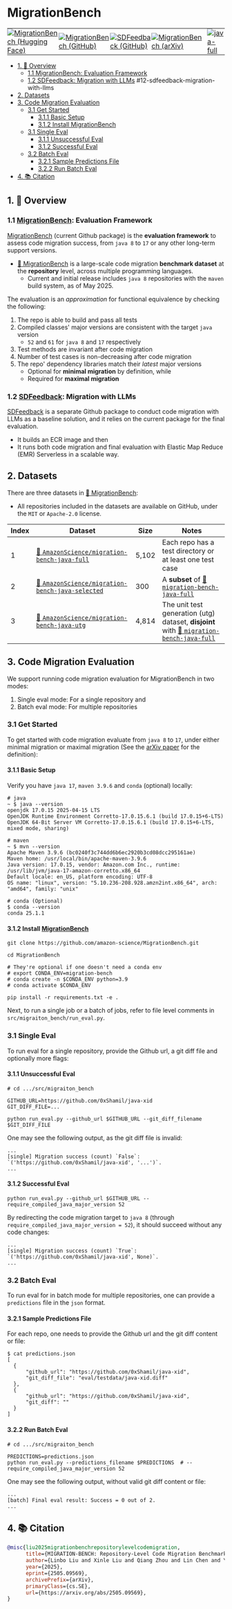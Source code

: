 # MigrationBench
<table>
  <tr>
    <td style="padding: 0;">
      <a href="https://huggingface.co/collections/AmazonScience/migrationbench-68125452fc21a4564b92b6c3">
        <img src="https://img.shields.io/badge/-🤗 MigrationBench-4d5eff?style=flatten&labelColor" alt="MigrationBench (Hugging Face)">
      </a>
    </td>
    <td style="padding: 0;">
      <a href="https://github.com/amazon-science/MigrationBench">
        <img src="https://img.shields.io/badge/MigrationBench-000000?style=flatten&logo=github" alt="MigrationBench (GitHub)">
      </a>
    </td>
    <td style="padding: 0;">
      <a href="https://github.com/amazon-science/SDFeedback">
        <img src="https://img.shields.io/badge/SDFeedback-000000?style=flatten&logo=github&logoColor=white" alt="SDFeedback (GitHub)">
      </a>
    </td>
    <td style="padding: 0;">
      <a href="https://arxiv.org/abs/2505.09569">
        <img src="https://img.shields.io/badge/arXiv-2505.09569-b31b1b.svg?style=flatten" alt="MigrationBench (arXiv)">
      </a>
    </td>
    <td style="padding: 0; padding-left: 10px; vertical-align: middle;">
      <a href="https://huggingface.co/datasets/AmazonScience/migration-bench-java-full">
        <img src="https://img.shields.io/badge/-🤗 java--full-8a98ff?style=flat&labelColor" alt="java-full">
      </a>
    </td>
    <td style="padding: 0; vertical-align: middle;">
      <a href="https://huggingface.co/datasets/AmazonScience/migration-bench-java-selected">
        <img src="https://img.shields.io/badge/-🤗 java--selected-8a98ff?style=flat&labelColor" alt="java-selected">
      </a>
    </td>
    <td style="padding: 0; vertical-align: middle;">
      <a href="https://huggingface.co/datasets/AmazonScience/migration-bench-java-utg">
        <img src="https://img.shields.io/badge/-🤗 java--utg-8a98ff?style=flat&labelColor" alt="java-utg">
      </a>
    </td>
  </tr>
</table>

<!-- toc -->

- [1. 📖 Overview](#1--overview)
  * [1.1 MigrationBench: Evaluation Framework](#11-migrationbench-evaluation-framework)
  * [1.2 SDFeedback: Migration with LLMs](#12-sdfeedback-migration-with-llms)
  #12-sdfeedback-migration-with-llms
- [2. Datasets](#2-datasets)
- [3. Code Migration Evaluation](#3-code-migration-evaluation)
  * [3.1 Get Started](#31-get-started)
    + [3.1.1 Basic Setup](#311-basic-setup)
    + [3.1.2 Install MigrationBench](#312-install-migrationbench)
  * [3.1 Single Eval](#31-single-eval)
    + [3.1.1 Unsuccessful Eval](#311-unsuccessful-eval)
    + [3.1.2 Successful Eval](#312-successful-eval)
  * [3.2 Batch Eval](#32-batch-eval)
    + [3.2.1 Sample Predictions File](#321-sample-predictions-file)
    + [3.2.2 Run Batch Eval](#322-run-batch-eval)
- [4. 📚 Citation](#4--citation)

<!-- tocstop -->

## 1. 📖 Overview

### 1.1 [MigrationBench](https://github.com/amazon-science/MigrationBench): Evaluation Framework

[MigrationBench](https://github.com/amazon-science/MigrationBench)
(current Github package)
is the **evaluation framework** to assess code migration success,
from `java 8` to `17` or any other long-term support versions.

- [🤗 MigrationBench](https://huggingface.co/collections/AmazonScience/migrationbench-68125452fc21a4564b92b6c3)
is a large-scale code migration **benchmark dataset** at the **repository** level,
across multiple programming languages.
    * Current and initial release includes `java 8` repositories with the `maven` build system, as of May 2025.

The evaluation is an *approximation* for functional equivalence by checking the following:
1. The repo is able to build and pass all tests
1. Compiled classes' major versions are consistent with the target `java` version
   - `52` and `61` for `java 8` and `17` respectively
1. Test methods are invariant after code migration
1. Number of test cases is non-decreasing after code migration
1. The repo' dependency libraries match their *latest* major versions
   - Optional for **minimal migration** by definition, while
   - Required for **maximal migration**


### 1.2 [SDFeedback](https://github.com/amazon-science/SDFeeback): Migration with LLMs

[SDFeedback](https://github.com/amazon-science/SDFeeback)
is a separate Github package to conduct code migration with LLMs as a baseline solution,
and it relies on the current package for the final evaluation.
- It builds an ECR image and then
- It runs both code migration and final evaluation with Elastic Map Reduce (EMR) Serverless in a scalable way.


## 2. Datasets

There are three datasets in [🤗 MigrationBench](https://huggingface.co/collections/AmazonScience/migrationbench-68125452fc21a4564b92b6c3):
- All repositories included in the datasets are available on GitHub, under the `MIT` or `Apache-2.0` license.

| Index | Dataset                                       | Size  | Notes                                                                                               |
|-------|-----------------------------------------------|-------|-----------------------------------------------------------------------------------------------------|
| 1     | [🤗 `AmazonScience/migration-bench-java-full`](https://huggingface.co/datasets/AmazonScience/migration-bench-java-full)         | 5,102 | Each repo has a test directory or at least one test case                              |
| 2     | [🤗 `AmazonScience/migration-bench-java-selected`](https://huggingface.co/datasets/AmazonScience/migration-bench-java-selected) |   300 | A **subset** of [🤗 `migration-bench-java-full`](https://huggingface.co/datasets/AmazonScience/migration-bench-java-full)                                          |
| 3     | [🤗 `AmazonScience/migration-bench-java-utg`](https://huggingface.co/datasets/AmazonScience/migration-bench-java-utg)           | 4,814 | The unit test generation (utg) dataset, **disjoint** with [🤗 `migration-bench-java-full`](https://huggingface.co/datasets/AmazonScience/migration-bench-java-full)|


## 3. Code Migration Evaluation

We support running code migration evaluation for MigrationBench in two modes:
1. Single eval mode: For a single repository and
2. Batch eval mode: For multiple repositories


### 3.1 Get Started

To get started with code migration evaluate from `java 8` to `17`,
under either minimal migration or maximal migration
(See the [arXiv paper](https://arxiv.org/abs/2505.09569) for the definition):

#### 3.1.1 Basic Setup

Verify you have `java 17`, `maven 3.9.6` and `conda` (optional) locally:

```
# java
~ $ java --version
openjdk 17.0.15 2025-04-15 LTS
OpenJDK Runtime Environment Corretto-17.0.15.6.1 (build 17.0.15+6-LTS)
OpenJDK 64-Bit Server VM Corretto-17.0.15.6.1 (build 17.0.15+6-LTS, mixed mode, sharing)
```

```
# maven
~ $ mvn --version
Apache Maven 3.9.6 (bc0240f3c744dd6b6ec2920b3cd08dcc295161ae)
Maven home: /usr/local/bin/apache-maven-3.9.6
Java version: 17.0.15, vendor: Amazon.com Inc., runtime: /usr/lib/jvm/java-17-amazon-corretto.x86_64
Default locale: en_US, platform encoding: UTF-8
OS name: "linux", version: "5.10.236-208.928.amzn2int.x86_64", arch: "amd64", family: "unix"
```

```
# conda (Optional)
$ conda --version
conda 25.1.1
```

#### 3.1.2 Install [MigrationBench](https://github.com/amazon-science/MigrationBench)

```
git clone https://github.com/amazon-science/MigrationBench.git

cd MigrationBench

# They're optional if one doesn't need a conda env
# export CONDA_ENV=migration-bench
# conda create -n $CONDA_ENV python=3.9
# conda activate $CONDA_ENV

pip install -r requirements.txt -e .
```

Next,
to run a single job or a batch of jobs,
refer to file level comments in `src/migraiton_bench/run_eval.py`.


### 3.1 Single Eval

To run eval for a single repository,
provide the Github url,
a git diff file and optionally more flags:


#### 3.1.1 Unsuccessful Eval
```
# cd .../src/migraiton_bench

GITHUB_URL=https://github.com/0xShamil/java-xid
GIT_DIFF_FILE=...

python run_eval.py --github_url $GITHUB_URL --git_diff_filename $GIT_DIFF_FILE
```

One may see the following output,
as the git diff file is invalid:

```
...
[single] Migration success (count) `False`: `('https://github.com/0xShamil/java-xid', '...')`.
...
```

#### 3.1.2 Successful Eval

```
python run_eval.py --github_url $GITHUB_URL --require_compiled_java_major_version 52
```

By redirecting the code migration target to `java 8`
(through `require_compiled_java_major_version = 52`),
it should succeed without any code changes:

```
...
[single] Migration success (count) `True`: `('https://github.com/0xShamil/java-xid', None)`.
...
```


### 3.2 Batch Eval

To run eval for in batch mode for multiple repositories,
one can provide a `predictions` file in the `json` format.


#### 3.2.1 Sample Predictions File

For each repo,
one needs to provide the Github url and the git diff content or file:


```
$ cat predictions.json
[
  {
      "github_url": "https://github.com/0xShamil/java-xid",
      "git_diff_file": "eval/testdata/java-xid.diff"
  },
  {
      "github_url": "https://github.com/0xShamil/java-xid",
      "git_diff": ""
  }
]
```

#### 3.2.2 Run Batch Eval
```
# cd .../src/migraiton_bench

PREDICTIONS=predictions.json
python run_eval.py --predictions_filename $PREDICTIONS  # --require_compiled_java_major_version 52
```

One may see the following output,
without valid git diff content or file:

```
...
[batch] Final eval result: Success = 0 out of 2.
...
```


## 4. 📚 Citation

```bibtex
@misc{liu2025migrationbenchrepositorylevelcodemigration,
      title={MIGRATION-BENCH: Repository-Level Code Migration Benchmark from Java 8},
      author={Linbo Liu and Xinle Liu and Qiang Zhou and Lin Chen and Yihan Liu and Hoan Nguyen and Behrooz Omidvar-Tehrani and Xi Shen and Jun Huan and Omer Tripp and Anoop Deoras},
      year={2025},
      eprint={2505.09569},
      archivePrefix={arXiv},
      primaryClass={cs.SE},
      url={https://arxiv.org/abs/2505.09569},
}
```
